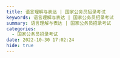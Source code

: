 ```yaml
---
title: 语言理解与表达 | 国家公务员招录考试
keywords: 语言理解与表达 | 国家公务员招录考试
summary: 语言理解与表达 | 国家公务员招录考试
categories:
  - 国家公务员招录考试
date: 2022-10-30 17:02:24 
hide: true
---
```


